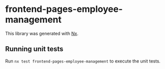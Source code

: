 # frontend-pages-employee-management

This library was generated with [Nx](https://nx.dev).

## Running unit tests

Run `nx test frontend-pages-employee-management` to execute the unit tests.
